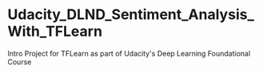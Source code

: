 # Udacity_DLND_Sentiment_Analysis_With_TFLearn
Intro Project for TFLearn as part of Udacity's Deep Learning Foundational Course
